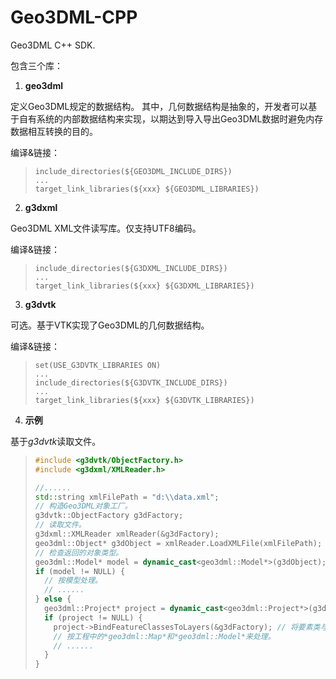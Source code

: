 # Geo3DML-CPP

Geo3DML C++ SDK.

包含三个库：

1. **geo3dml**

定义Geo3DML规定的数据结构。
其中，几何数据结构是抽象的，开发者可以基于自有系统的内部数据结构来实现，以期达到导入导出Geo3DML数据时避免内存数据相互转换的目的。

编译&链接：

> ```
> include_directories(${GEO3DML_INCLUDE_DIRS})
> ...
> target_link_libraries(${xxx} ${GEO3DML_LIBRARIES})
> ```

2. **g3dxml**

Geo3DML XML文件读写库。仅支持UTF8编码。

编译&链接：

> ```
> include_directories(${G3DXML_INCLUDE_DIRS})
> ...
> target_link_libraries(${xxx} ${G3DXML_LIBRARIES})
> ```


3. **g3dvtk**

可选。基于VTK实现了Geo3DML的几何数据结构。

编译&链接：

> ```
> set(USE_G3DVTK_LIBRARIES ON)
> ...
> include_directories(${G3DVTK_INCLUDE_DIRS})
> ...
> target_link_libraries(${xxx} ${G3DVTK_LIBRARIES})
> ```

4. **示例**

基于*g3dvtk*读取文件。

>```C++
> #include <g3dvtk/ObjectFactory.h>
> #include <g3dxml/XMLReader.h>
> 
> //......
> std::string xmlFilePath = "d:\\data.xml";
> // 构造Geo3DML对象工厂。
> g3dvtk::ObjectFactory g3dFactory;
> // 读取文件。
> g3dxml::XMLReader xmlReader(&g3dFactory);
> geo3dml::Object* g3dObject = xmlReader.LoadXMLFile(xmlFilePath);  // 该方法可读取工程或者模型。
> // 检查返回的对象类型。
> geo3dml::Model* model = dynamic_cast<geo3dml::Model*>(g3dObject);
> if (model != NULL) {
>   // 按模型处理。
>   // ......
> } else {
>   geo3dml::Project* project = dynamic_cast<geo3dml::Project*>(g3dObject);
>   if (project != NULL) {
>     project->BindFeatureClassesToLayers(&g3dFactory); // 将要素类与图层绑定起来。
>     // 按工程中的*geo3dml::Map*和*geo3dml::Model*来处理。
>     // ......
>   }
> }
>```
